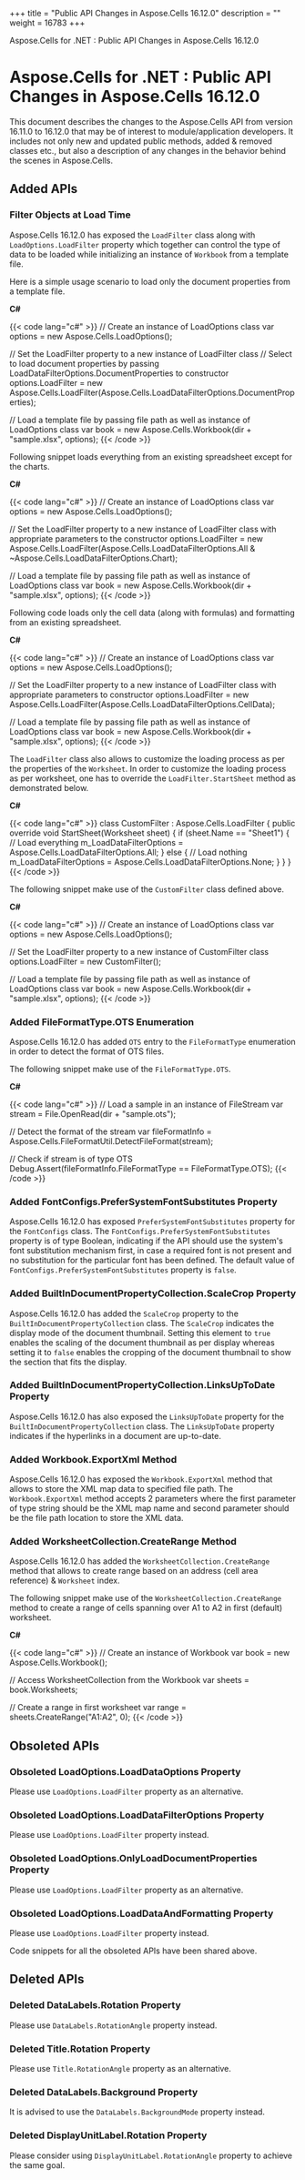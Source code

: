 +++
title = "Public API Changes in Aspose.Cells 16.12.0" 
description = "" 
weight = 16783 
+++

Aspose.Cells for .NET : Public API Changes in Aspose.Cells 16.12.0  

# Aspose.Cells for .NET : Public API Changes in Aspose.Cells 16.12.0


This document describes the changes to the Aspose.Cells API from version 16.11.0 to 16.12.0 that may be of interest to module/application developers. It includes not only new and updated public methods, added & removed classes etc., but also a description of any changes in the behavior behind the scenes in Aspose.Cells.

## Added APIs

### Filter Objects at Load Time

Aspose.Cells 16.12.0 has exposed the `LoadFilter` class along with `LoadOptions.LoadFilter` property which together can control the type of data to be loaded while initializing an instance of `Workbook` from a template file.

Here is a simple usage scenario to load only the document properties from a template file.

**C#**

{{< code lang="c#" >}}
// Create an instance of LoadOptions class
var options = new Aspose.Cells.LoadOptions();

// Set the LoadFilter property to a new instance of LoadFilter class
// Select to load document properties by passing LoadDataFilterOptions.DocumentProperties to constructor
options.LoadFilter = new Aspose.Cells.LoadFilter(Aspose.Cells.LoadDataFilterOptions.DocumentProperties);

// Load a template file by passing file path as well as instance of LoadOptions class
var book = new Aspose.Cells.Workbook(dir + "sample.xlsx", options);
{{< /code >}}

Following snippet loads everything from an existing spreadsheet except for the charts.

**C#**

{{< code lang="c#" >}}
// Create an instance of LoadOptions class
var options = new Aspose.Cells.LoadOptions();

// Set the LoadFilter property to a new instance of LoadFilter class with appropriate parameters to the constructor
options.LoadFilter = new Aspose.Cells.LoadFilter(Aspose.Cells.LoadDataFilterOptions.All & ~Aspose.Cells.LoadDataFilterOptions.Chart);

// Load a template file by passing file path as well as instance of LoadOptions class
var book = new Aspose.Cells.Workbook(dir + "sample.xlsx", options);
{{< /code >}}

Following code loads only the cell data (along with formulas) and formatting from an existing spreadsheet.

**C#**

{{< code lang="c#" >}}
// Create an instance of LoadOptions class
var options = new Aspose.Cells.LoadOptions();

// Set the LoadFilter property to a new instance of LoadFilter class with appropriate parameters to constructor
options.LoadFilter = new Aspose.Cells.LoadFilter(Aspose.Cells.LoadDataFilterOptions.CellData);

// Load a template file by passing file path as well as instance of LoadOptions class
var book = new Aspose.Cells.Workbook(dir + "sample.xlsx", options);
{{< /code >}}

The `LoadFilter` class also allows to customize the loading process as per the properties of the `Worksheet`. In order to customize the loading process as per worksheet, one has to override the `LoadFilter.StartSheet` method as demonstrated below.

**C#**

{{< code lang="c#" >}}
class CustomFilter : Aspose.Cells.LoadFilter
{
    public override void StartSheet(Worksheet sheet)
    {
        if (sheet.Name == "Sheet1")
        {
            // Load everything
            m_LoadDataFilterOptions = Aspose.Cells.LoadDataFilterOptions.All;
        }
        else
        {
            // Load nothing
            m_LoadDataFilterOptions = Aspose.Cells.LoadDataFilterOptions.None;
        }
    }
}
{{< /code >}}

The following snippet make use of the `CustomFilter` class defined above.

**C#**

{{< code lang="c#" >}}
// Create an instance of LoadOptions class
var options = new Aspose.Cells.LoadOptions();

// Set the LoadFilter property to a new instance of CustomFilter class
options.LoadFilter = new CustomFilter();

// Load a template file by passing file path as well as instance of LoadOptions class
var book = new Aspose.Cells.Workbook(dir + "sample.xlsx", options);
{{< /code >}}

### Added FileFormatType.OTS Enumeration

Aspose.Cells 16.12.0 has added `OTS` entry to the `FileFormatType` enumeration in order to detect the format of OTS files.

The following snippet make use of the `FileFormatType.OTS`.

**C#**

{{< code lang="c#" >}}
// Load a sample in an instance of FileStream
var stream = File.OpenRead(dir + "sample.ots");

// Detect the format of the stream
var fileFormatInfo = Aspose.Cells.FileFormatUtil.DetectFileFormat(stream);
            
// Check if stream is of type OTS
Debug.Assert(fileFormatInfo.FileFormatType == FileFormatType.OTS);
{{< /code >}}

### Added FontConfigs.PreferSystemFontSubstitutes Property

Aspose.Cells 16.12.0 has exposed `PreferSystemFontSubstitutes` property for the `FontConfigs` class. The `FontConfigs.PreferSystemFontSubstitutes` property is of type Boolean, indicating if the API should use the system's font substitution mechanism first, in case a required font is not present and no substitution for the particular font has been defined. The default value of `FontConfigs.PreferSystemFontSubstitutes` property is `false`.

### Added BuiltInDocumentPropertyCollection.ScaleCrop Property

Aspose.Cells 16.12.0 has added the `ScaleCrop` property to the `BuiltInDocumentPropertyCollection` class. The `ScaleCrop` indicates the display mode of the document thumbnail. Setting this element to `true` enables the scaling of the document thumbnail as per display whereas setting it to `false` enables the cropping of the document thumbnail to show the section that fits the display.

### Added BuiltInDocumentPropertyCollection.LinksUpToDate Property

Aspose.Cells 16.12.0 has also exposed the `LinksUpToDate` property for the `BuiltInDocumentPropertyCollection` class. The `LinksUpToDate` property indicates if the hyperlinks in a document are up-to-date.

### Added Workbook.ExportXml Method

Aspose.Cells 16.12.0 has exposed the `Workbook.ExportXml` method that allows to store the XML map data to specified file path. The `Workbook.ExportXml` method accepts 2 parameters where the first parameter of type string should be the XML map name and second parameter should be the file path location to store the XML data.

### Added WorksheetCollection.CreateRange Method

Aspose.Cells 16.12.0 has added the `WorksheetCollection.CreateRange` method that allows to create range based on an address (cell area reference) & `Worksheet` index.

The following snippet make use of the `WorksheetCollection.CreateRange` method to create a range of cells spanning over A1 to A2 in first (default) worksheet.

**C#**

{{< code lang="c#" >}}
// Create an instance of Workbook
var book = new Aspose.Cells.Workbook();

// Access WorksheetCollection from the Workbook
var sheets = book.Worksheets;
        
// Create a range in first worksheet
var range = sheets.CreateRange("A1:A2", 0);
{{< /code >}}

## Obsoleted APIs

### Obsoleted LoadOptions.LoadDataOptions Property

Please use `LoadOptions.LoadFilter` property as an alternative.

### Obsoleted LoadOptions.LoadDataFilterOptions Property

Please use `LoadOptions.LoadFilter` property instead.

### Obsoleted LoadOptions.OnlyLoadDocumentProperties Property

Please use `LoadOptions.LoadFilter` property as an alternative.

### Obsoleted LoadOptions.LoadDataAndFormatting Property

Please use `LoadOptions.LoadFilter` property instead.

Code snippets for all the obsoleted APIs have been shared above.

## Deleted APIs

### Deleted DataLabels.Rotation Property

Please use `DataLabels.RotationAngle` property instead.

### Deleted Title.Rotation Property

Please use `Title.RotationAngle` property as an alternative.

### Deleted DataLabels.Background Property

It is advised to use the `DataLabels.BackgroundMode` property instead.

### Deleted DisplayUnitLabel.Rotation Property

Please consider using `DisplayUnitLabel.RotationAngle` property to achieve the same goal.

